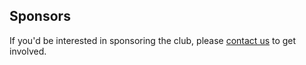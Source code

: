 ## Sponsors

<Profile name='Jane Street' links="Join Jane Street,https://www.janestreet.com/join-jane-street/\nAutumn Software Engineering Internship,https://www.janestreet.com/apply-software-eng-internship-ldn.html\nAutumn'20" thumbnail='jane_street_logo.svg' description="Jane Street invites you to apply to our fall software engineering internship! If you'd like to get an idea of what we cover in our software engineering interview process, you can read the link blog post, and to get an idea of projects software engineering interns work on you can also find few of our Summer 2019 projects." />

<!--Jane Street is a quantitative trading firm and global liquidity provider. Our trading is based on mathematical modeling and strategies and we use innovative technology, a scientific approach, and a deep understanding of markets to stay successful. With over 1000 employees in our New York, London, Amsterdam, and Hong Kong offices, that’s a lot of ideas. Our next great idea could come from you; what will you come up with?'-->

<Profile name='Chess & Bridge' links="Shop now,https://shop.chess.co.uk/\nCHESS Magazine,https://www.chess.co.uk/\nHT'20" description='Chess & Bridge Online Store is your one place for all your chess needs. We stock chess books, equipment, software, dvds and more. We also stock quality bridge equipment and a range of great classical games such as poker, backgammon, mahjong and other traditional board games.\nIn addition to providing us with a number of sets, clocks, and magazines, Chess & Bridge is also offering all students of the university a 10% discount. Please contact the club to find out more.' thumbnail='chess&bridge_logo.svg' />

<Profile name='University of Oxford' links="Apply for a grant,https://www.ox.ac.uk/students/life/clubs/clubs/registered-clubs/club-grants?wssl=1\nTT'17\nHT'20" description='The Clubs Committee of the University of Oxford Administration Staff meets termly to decide on the award of small sums to registered non-sports clubs to support their activities. The qualifying eligibility falls under special purpose grants and loans, to larger non-sports clubs that are long-established (continuously registered for at least five years with a membership of at least 30 for the entire period).\nOUCC was awarded a grant for the Hilary Term of 2020.' thumbnail='oxford.png' />

If you'd be interested in sponsoring the club, please [contact us](/contact) to get involved.